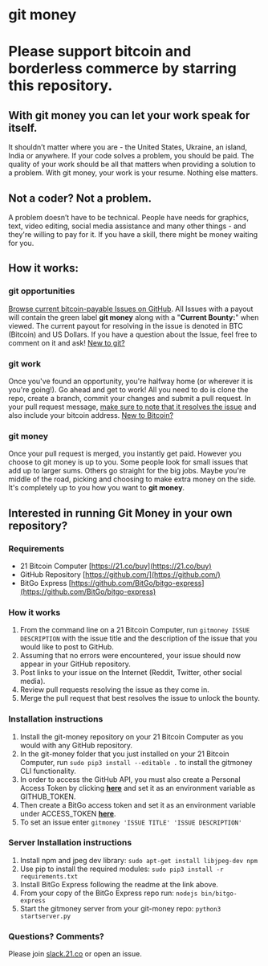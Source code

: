 # git money

# Please support bitcoin and borderless commerce by starring this repository.

## With git money you can let your work speak for itself.

It shouldn’t matter where you are - the United States, Ukraine, an island, India
or anywhere. If your code solves a problem, you should be paid. The quality of
your work should be all that matters when providing a solution to a problem.
With git money, your work is your resume. Nothing else matters.

## Not a coder? Not a problem.

A problem doesn’t have to be technical. People have needs for graphics, text,
video editing, social media assistance and many other things - and they're
willing to pay for it. If you have a skill, there might be money waiting for
you.

## How it works:

### git opportunities

[Browse current bitcoin-payable Issues on GitHub](https://github.com/21hackers/git-money/issues?q=is%3Aissue+is%3Aopen+label%3A%22git+money%22).
All Issues with a payout will contain the green label **git money** along with a
"**Current Bounty:**" when viewed. The current payout for resolving in the issue
is denoted in BTC (Bitcoin) and US Dollars. If you have a question about the
Issue, feel free to comment on it and ask! [New to
git?](https://guides.github.com/activities/hello-world/)

### git work

Once you've found an opportunity, you're halfway home (or wherever it is you're
going!). Go ahead and get to work! All you need to do is clone the repo, create
a branch, commit your changes and submit a pull request. In your pull request
message, [make sure to note that it resolves the
issue](https://github.com/blog/1506-closing-issues-via-pull-requests)  and also include your
bitcoin address. [New to Bitcoin?](https://bitcoin.org/en/bitcoin-for-individuals)

### git money

Once your pull request is merged, you instantly get paid. However you choose to
git money is up to you. Some people look for small issues that add up to larger
sums. Others go straight for the big jobs. Maybe you're middle of the road,
picking and choosing to make extra money on the side. It's completely up to you
how you want to **git money**.

## Interested in running Git Money in your own repository?

### Requirements
- 21 Bitcoin Computer [https://21.co/buy](https://21.co/buy)
- GitHub Repository [https://github.com/](https://github.com/)
- BitGo Express [https://github.com/BitGo/bitgo-express](https://github.com/BitGo/bitgo-express)

### How it works
1. From the command line on a 21 Bitcoin Computer, run `gitmoney ISSUE DESCRIPTION` with the issue title and the description of the issue that you would like to post to GitHub.
2. Assuming that no errors were encountered, your issue should now appear in your GitHub repository.
3. Post links to your issue on the Internet (Reddit, Twitter, other social media).
4. Review pull requests resolving the issue as they come in.
5. Merge the pull request that best resolves the issue to unlock the bounty.

### Installation instructions
1. Install the git-money repository on your 21 Bitcoin Computer as you would with any GitHub repository.
2. In the git-money folder that you just installed on your 21 Bitcoin Computer, run `sudo pip3 install --editable .` to install the gitmoney CLI functionality.
3. In order to access the GitHub API, you must also create a Personal Access Token by clicking **[here](https://github.com/settings/tokens)** and set it as an environment variable as GITHUB_TOKEN.
4. Then create a BitGo access token and set it as an environment variable under ACCESS_TOKEN **[here](https://www.bitgo.com)**.
5. To set an issue enter `gitmoney 'ISSUE TITLE' 'ISSUE DESCRIPTION'`

### Server Installation instructions
1. Install npm and jpeg dev library: `sudo apt-get install libjpeg-dev npm`
2. Use pip to install the required modules: `sudo pip3 install -r requirements.txt`
3. Install BitGo Express following the readme at the link above.
4. From your copy of the BitGo Express repo run: `nodejs bin/bitgo-express`
5. Start the gitmoney server from your git-money repo: `python3 startserver.py`

### Questions? Comments?

Please join [slack.21.co](https://slack.21.co/) or open an issue.
